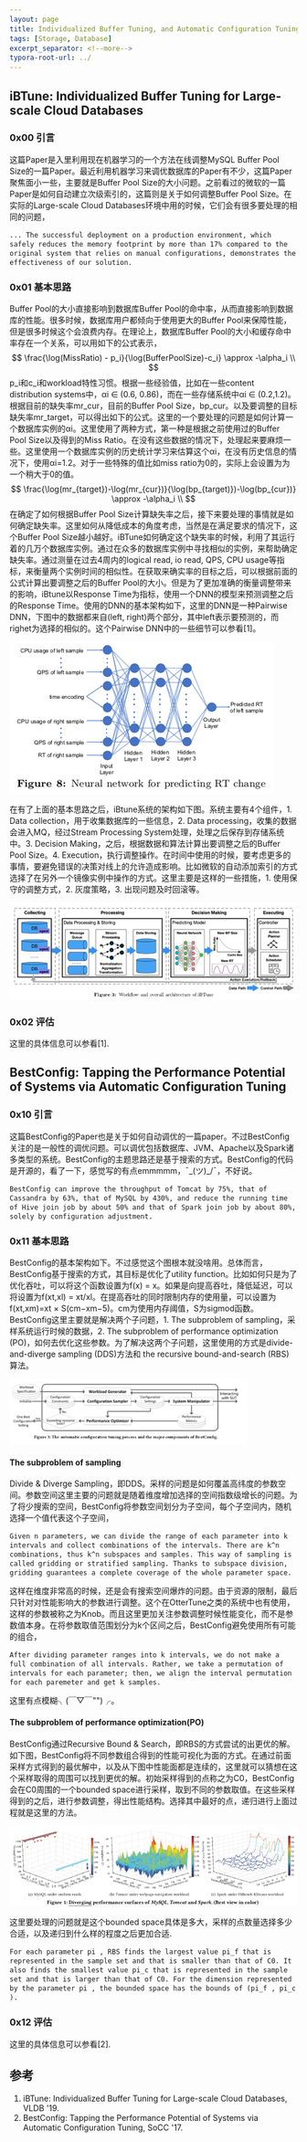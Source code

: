 ```yaml
---
layout: page
title: Individualized Buffer Tuning, and Automatic Configuration Tuning
tags: [Storage, Database]
excerpt_separator: <!--more-->
typora-root-url: ../
---
```


## iBTune: Individualized Buffer Tuning for Large-scale Cloud Databases

### 0x00 引言

 这篇Paper是入里利用现在机器学习的一个方法在线调整MySQL Buffer Pool Size的一篇Paper。最近利用机器学习来调优数据库的Paper有不少，这篇Paper聚焦面小一些，主要就是Buffer Pool Size的大小问题。之前看过的微软的一篇Paper是如何自动建立次级索引的，这篇则是关于如何调整Buffer Pool Size。在实际的Large-scale Cloud Databases环境中用的时候，它们会有很多要处理的相同的问题，

```
... The successful deployment on a production environment, which safely reduces the memory footprint by more than 17% compared to the original system that relies on manual configurations, demonstrates the effectiveness of our solution.
```

### 0x01 基本思路

 Buffer Pool的大小直接影响到数据库Buffer Pool的命中率，从而直接影响到数据库的性能。很多时候，数据库用户都倾向于使用更大的Buffer Pool来保障性能，但是很多时候这个会浪费内存。在理论上，数据库Buffer Pool的大小和缓存命中率存在一个关系，可以用如下的公式表示，
$$
\frac{\log(MissRatio) - p_i}{\log(BufferPoolSize)-c_i} \approx -\alpha_i \\
$$
p_i和c_i和workload特性习惯。根据一些经验值，比如在一些content distribution systems中，αi ∈ (0.6, 0.86)，而在一些存储系统中αi ∈ (0.2,1.2)。根据目前的缺失率mr_cur，目前的Buffer Pool Size，bp_cur。以及要调整的目标缺失率mr_target，可以得出如下的公式。这里的一个要处理的问题是如何计算一个数据库实例的αi。这里使用了两种方式，第一种是根据之前使用过的Buffer Pool Size以及得到的Miss Ratio。在没有这些数据的情况下，处理起来要麻烦一些。这里使用一个数据库实例的历史统计学习来估算这个αi，在没有历史信息的情况下，使用αi=1.2。对于一些特殊的值比如miss ratio为0的，实际上会设置为为一个稍大于0的值。
$$
\frac{\log(mr_{target})-\log(mr_{cur})}{\log(bp_{target)})-\log(bp_{cur})} \approx -\alpha_i \\
$$
  在确定了如何根据Buffer Pool Size计算缺失率之后，接下来要处理的事情就是如何确定缺失率。这里如何从降低成本的角度考虑，当然是在满足要求的情况下，这个Buffer Pool Size越小越好。iBTune如何确定这个缺失率的时候，利用了其运行着的几万个数据库实例。通过在众多的数据库实例中寻找相似的实例，来帮助确定缺失率。通过测量在过去4周内的logical read, io read, QPS, CPU usage等指标，来衡量两个实例时间的相似性。在获取来确实率的目标之后，可以根据前面的公式计算出要调整之后的Buffer Pool的大小。但是为了更加准确的衡量调整带来的影响，iBtune以Response Time为指标，使用一个DNN的模型来预测调整之后的Response Time。使用的DNN的基本架构如下，这里的DNN是一种Pairwise DNN，下图中的数据都来自(left, right)两个部分，其中left表示要预测的，而righet为选择的相似的。这个Pairwise DNN中的一些细节可以参看[1]。

![](/assets/images/ibtune-dnn.png)

 在有了上面的基本思路之后，iBtune系统的架构如下图。系统主要有4个组件，1. Data collection，用于收集数据库的一些信息，2. Data processing，收集的数据会进入MQ，经过Stream Processing System处理，处理之后保存到存储系统中。3. Decision Making，之后，根据数据和算法计算出要调整之后的Buffer Pool Size。4. Execution，执行调整操作。在时间中使用的时候，要考虑更多的事情，要避免错误的决策对线上的允许造成影响。比如微软的自动添加索引的方式选择了在另外一个镜像实例中操作的方式。这里主要是这样的一些措施，1. 使用保守的调整方式，2. 灰度策略，3. 出现问题及时回滚等。

<img src="/assets/images/ibtune-arch.png" style="zoom:67%;" />

### 0x02 评估

  这里的具体信息可以参看[1].

## BestConfig: Tapping the Performance Potential of Systems via Automatic Configuration Tuning

### 0x10 引言

  这篇BestConfig的Paper也是关于如何自动调优的一篇paper。不过BestConfig关注的是一般性的调优问题。可以调优包括数据库、JVM、Apache以及Spark诸多类型的系统。BestConfig的主题思路还是基于搜索的方式。BestConfig的代码是开源的，看了一下，感觉写的有点emmmmm，¯\_(ツ)_/¯，不好说。

```
BestConfig can improve the throughput of Tomcat by 75%, that of Cassandra by 63%, that of MySQL by 430%, and reduce the running time of Hive join job by about 50% and that of Spark join job by about 80%, solely by configuration adjustment.
```

### 0x11 基本思路

 BestConfig的基本架构如下。不过感觉这个图根本就没啥用。总体而言，BestConfig基于搜索的方式，其目标是优化了utility function。比如如何只是为了优化吞吐，可以将这个函数设置为f(x) = x。如果是向提高吞吐，降低延迟，可以将设置为f(xt,xl) = xt/xl。在提高吞吐的同时限制内存的使用量，可以设置为f(xt,xm)=xt × S(cm−xm−5)。cm为使用内存阈值，S为sigmod函数。BestConfig这里主要就是解决两个子问题，1. The subproblem of sampling，采样系统运行时候的数据，2. The subproblem of performance optimization (PO)，如何去优化这些参数。为了解决这两个子问题，这里使用的方式是divide-and-diverge sampling (DDS)方法和 the recursive bound-and-search (RBS) 算法。

<img src="/assets/images/bestc-arch.png" style="zoom:67%;" />

#### The subproblem of sampling

Divide & Diverge Sampling，即DDS。采样的问题是如何覆盖高纬度的参数空间。参数空间这里主要的问题就是随着维度增加选择的空间指数级增长的问题。为了将少搜索的空间，BestConfig将参数空间划分为子空间，每个子空间内，随机选择一个值代表这个子空间，

```
Given n parameters, we can divide the range of each parameter into k intervals and collect combinations of the intervals. There are k^n combinations, thus k^n subspaces and samples. This way of sampling is called gridding or stratified sampling. Thanks to subspace division, gridding guarantees a complete coverage of the whole parameter space. 
```

 这样在维度非常高的时候，还是会有搜索空间爆炸的问题。由于资源的限制，最后只针对对性能影响大的参数进行调整。这个在OtterTune之类的系统中也有使用，这样的参数被称之为Knob。而且这里更加关注参数调整时候性能变化，而不是参数值本身。在将参数取值范围划分为k个区间之后，BestConfig避免使用所有可能的组合，

```
After dividing parameter ranges into k intervals, we do not make a full combination of all intervals. Rather, we take a permutation of intervals for each parameter; then, we align the interval permutation for each paremeter and get k samples.
```

 这里有点模糊╮(￣▽￣"")╭。

#### The subproblem of performance optimization(PO)

   BestConfig通过Recursive Bound & Search，即RBS的方式尝试的出更优的解。如下图，BestConfig将不同参数组合得到的性能可视化为面的方式。在通过前面采样方式得到的最优解中，以及从下图中性能面都是连续的，这里就可以猜想在这个采样取得的周围可以找到更优的解。初始采样得到的点称之为C0，BestConfig会在C0周围的一个bounded space进行采样，取到不同的参数取值。在这些采样得到的之后，进行参数调整，得出性能结构。选择其中最好的点，递归进行上面过程就是这里的方法。

<img src="/assets/images/bestf-perf.png" style="zoom:67%;" />

  这里要处理的问题就是这个bounded space具体是多大，采样的点数量选择多少合适，以及递归到什么样的程度之后更加合适.

```
For each parameter pi , RBS finds the largest value pi_f that is represented in the sample set and that is smaller than that of C0. It also finds the smallest value pi_c that is represented in the sample set and that is larger than that of C0. For the dimension represented by the parameter pi , the bounded space has the bounds of (pi_f , pi_c ).
```

### 0x12 评估

  这里的具体信息可以参看[2].

## 参考

1. iBTune: Individualized Buffer Tuning for Large-scale Cloud Databases, VLDB '19.
2. BestConfig: Tapping the Performance Potential of Systems via Automatic Configuration Tuning, SoCC '17.